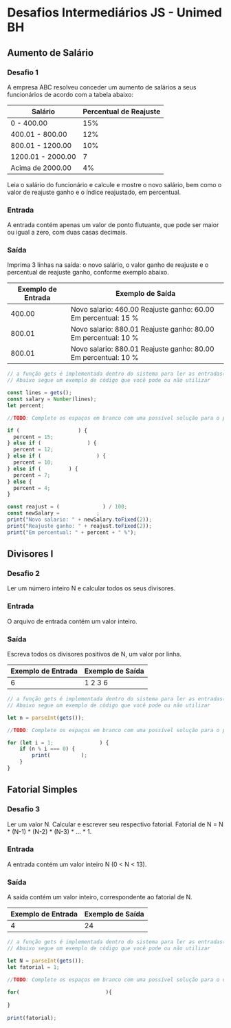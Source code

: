 # Desafios Intermediários JS - Unimed BH

## Aumento de Salário

### Desafio 1

A empresa ABC resolveu conceder um aumento de salários a seus funcionários de acordo com a tabela abaixo:


| Salário |  Percentual de Reajuste |
| ------------------- | ------------------- |
|  0 - 400.00 |  15% |
|  400.01 - 800.00 | 12% |
|  800.01 - 1200.00 |  10% |
|  1200.01 - 2000.00 |  7 |
|  Acima de 2000.00 |  4% |


Leia o salário do funcionário e calcule e mostre o novo salário, bem como o valor de reajuste ganho e o índice reajustado, em percentual.

### Entrada

A entrada contém apenas um valor de ponto flutuante, que pode ser maior ou igual a zero, com duas casas decimais.


### Saída

Imprima 3 linhas na saída: o novo salário, o valor ganho de reajuste e o percentual de reajuste ganho, conforme exemplo abaixo.

| Exemplo de Entrada |  Exemplo de Saída |
| ------------------- | ------------------- |
|  400.00 |  Novo salario: 460.00 Reajuste ganho: 60.00 Em percentual: 15 % |
|  800.01 |  Novo salario: 880.01 Reajuste ganho: 80.00 Em percentual: 10 % |
|  800.01 |  Novo salario: 880.01 Reajuste ganho: 80.00 Em percentual: 10 % |


```javascript
// a função gets é implementada dentro do sistema para ler as entradas(inputs) dos dados e a função print para imprimir a saída(output) de dados.
// Abaixo segue um exemplo de código que você pode ou não utilizar

const lines = gets();
const salary = Number(lines);
let percent;

//TODO: Complete os espaços em branco com uma possível solução para o problema

if (                   ) {
  percent = 15;
} else if (               ) {
  percent = 12;
} else if (                  ) {
  percent = 10;
} else if (         ) {
  percent = 7;
} else {
  percent = 4;
}

const reajust = (              ) / 100;
const newSalary =            ;
print("Novo salario: " + newSalary.toFixed(2));
print("Reajuste ganho: " + reajust.toFixed(2));
print("Em percentual: " + percent + " %");
```

## Divisores I

### Desafio 2

Ler um número inteiro N e calcular todos os seus divisores.


### Entrada

O arquivo de entrada contém um valor inteiro.


### Saída


Escreva todos os divisores positivos de N, um valor por linha.

| Exemplo de Entrada |  Exemplo de Saída |
| ------------------- | ------------------- |
|  6 |  1 2 3 6 |

```javascript
// a função gets é implementada dentro do sistema para ler as entradas(inputs) dos dados e a função print para imprimir a saída(output) de dados.
// Abaixo segue um exemplo de código que você pode ou não utilizar

let n = parseInt(gets());

//TODO: Complete os espaços em branco com uma possível solução para o problema

for (let i = 1;               ) {
    if (n % i === 0) {
        print(          );
    }
}
```


## Fatorial Simples

### Desafio 3

Ler um valor N. Calcular e escrever seu respectivo fatorial. Fatorial de N = N * (N-1) * (N-2) * (N-3) * ... * 1.

### Entrada

A entrada contém um valor inteiro N (0 < N < 13).


### Saída

A saída contém um valor inteiro, correspondente ao fatorial de N.


| Exemplo de Entrada |  Exemplo de Saída |
| ------------------- | ------------------- |
|  4 |  24 |


```javascript
// a função gets é implementada dentro do sistema para ler as entradas(inputs) dos dados e a função print para imprimir a saída(output) de dados.
// Abaixo segue um exemplo de código que você pode ou não utilizar

let N = parseInt(gets());
let fatorial = 1;

//TODO: Complete os espaços em branco com uma possível solução para o desafio
      
for(                            ){
    
}
      
print(fatorial);
```
